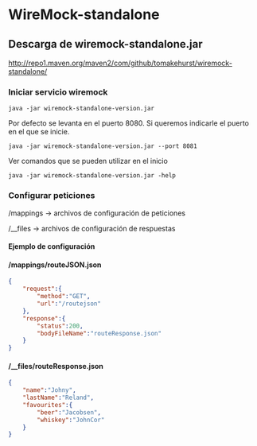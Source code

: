 # WireMock-standalone

## Descarga de wiremock-standalone.jar
http://repo1.maven.org/maven2/com/github/tomakehurst/wiremock-standalone/

### Iniciar servicio wiremock
```shell
java -jar wiremock-standalone-version.jar 
```
Por defecto se levanta en el puerto 8080. Si queremos indicarle el puerto en el que se inicie.
```shell
java -jar wiremock-standalone-version.jar --port 8081
```
Ver comandos que se pueden utilizar en el inicio
```
java -jar wiremock-standalone-version.jar -help
```

### Configurar peticiones
/mappings -> archivos de configuración de peticiones

/__files -> archivos de configuración de respuestas

#### Ejemplo de configuración
#### /mappings/routeJSON.json

```json
{
	"request":{
		"method":"GET",
		"url":"/routejson"
	},
	"response":{
		"status":200,
		"bodyFileName":"routeResponse.json"
	}
}
```
#### /__files/routeResponse.json
```json
{
	"name":"Johny",
	"lastName":"Reland",
	"favourites":{
		"beer":"Jacobsen",
		"whiskey":"JohnCor"
	}
}
```
